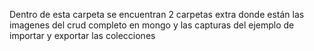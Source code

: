 Dentro de esta carpeta se encuentran 2 carpetas extra donde están las imagenes del crud completo en mongo y las capturas del ejemplo de importar y exportar las colecciones
